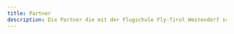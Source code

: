 ```yaml
---
title: Partner
description: Die Partner die mit der Flugschule Fly-Tirol Westendorf schon lange zusammenarbeitet.
---
```


<div class="card--grid grid-gap-1 md:max-w-90 mx-auto py-4 md:py-12">
  <ContentPartnerCard image="/media/partner/11er-genuss-busLogo.jpg" type="Partner" title="11er Genuss Bus" sub-title="" address="" phone="" mail="" website=""/>
  <ContentPartnerCard image="/media/partner/achrainer.jpg" type="Partner" title="Achrainer Metallwerkstatt" sub-title="" address="" phone="" mail="" website=""/> 
  <ContentPartnerCard image="/media/partner/Alexanders_AutomobileLogo.jpg" type="Partner" title="Alex Automobile Kramsach" sub-title="" address="Hagau 148, 6233 Voldöpp" phone="0043 5337 21641" mail="" website=""/>
  <ContentPartnerCard image="/media/partner/alpenhof.jpg" type="Partner" title="Alpenhof" sub-title="" address="" phone="" mail="" website=""/> 
  <ContentPartnerCard image="/media/partner/apotheke_westendorf_logoLogo.jpg" type="Partner" title="Apotheke Westendorf" sub-title="" address="" phone="" mail="" website=""/>
  <ContentPartnerCard image="/media/partner/appartementmorgensonneLogo.jpg" type="Event Planung" title="Morgensonne Music Events" sub-title="Gerhard Brunner" address="Straßhäusl 85, 6363 Westendorf" phone="0043 664 3585449" website="https://www.morgensonne-tirol.at" mail="events@morgensonne-tirol.at" />
  <ContentPartnerCard image="/media/partner/appartmenthoepfl.jpg" type="Partner" title="Appartment Höpfl" sub-title="" address="" phone="" mail="" website=""/> 
  <ContentPartnerCard image="/media/partner/atera.jpg" type="Partner" title="Atera" sub-title="" address="" phone="" mail="" website=""/>
  <ContentPartnerCard image="/media/partner/bergloewe.jpg" type="Partner" title="Berglöwe" sub-title="" address="" phone="" mail="" website=""/> 
  <ContentPartnerCard image="/media/partner/brixental-logo-region-rgb-redLogo.jpg" type="Tourismusverband" title="Kitzbüheler Alpen" sub-title="Infobüro Westendorf" address="Schulgasse 2, 6363 Westendorf" phone="0043 57507 2300" website="https://kitzbueheler-alpen.com" mail="westendorf@kitzbuehel-alpen.com" />
  <ContentPartnerCard image="/media/partner/Coca-Cola Schriftzug SchwarzLogo.jpg" type="Partner" title="Coca Cola" sub-title="" address="" phone="" mail="" website=""/>
  <ContentPartnerCard image="/media/partner/erstesparkasse.jpg" type="Partner" title="Erste Sparkasse" sub-title="" address="" phone="" mail="" website=""/> 
  <ContentPartnerCard image="/media/partner/eventverleihtirolLogo.jpg" type="Partner" title="Event Verleih Tirol" sub-title="" address="" phone="" mail="" website=""/>
  <ContentPartnerCard image="/media/partner/FlyTirolLogo.jpg" type="Flugschule" title="Fly Tirol" sub-title="Flugschule" address="Bergliftstraße 22, A-6363 Westendorf" phone="0043 676 3931494" mail="info@fly-tirol.com" website="https://fly-tirol.com"/>
  <ContentPartnerCard image="/media/partner/fm4.jpg" type="Partner" title="FM4" sub-title="" address="" phone="" mail="" website=""/> 
  <ContentPartnerCard image="/media/partner/gluecksgefuehl.jpg" type="Partner" title="Glücksgefühl" sub-title="Hochzeitsplanung und Trauerreden" address="" phone="" mail="" website=""/>
  <ContentPartnerCard image="/media/partner/holzbaulindner.jpg" type="Partner" title="Holzbau Lindner" sub-title="" address="" phone="" mail="" website=""/>
  <ContentPartnerCard image="/media/partner/huber_und_orthoferLogo.jpg" type="Partner" title="Huber & Orthofer" sub-title="" address="" phone="" mail="" website=""/>
  <ContentPartnerCard image="/media/partner/inkerbell.jpg" type="Partner" title="INKerbell" sub-title="" address="" phone="" mail="" website=""/> 
  <ContentPartnerCard image="/media/partner/pletzer_und_partnerLogo.jpg" type="Partner" title="Pletzer & Partner OG" sub-title="" address="" phone="" mail="" website=""/>
  <ContentPartnerCard image="/media/partner/reiterstueberl.jpg" type="Partner" title="Reiterstüberl" sub-title="" address="" phone="" mail="" website=""/> 
  <ContentPartnerCard image="/media/partner/RENThier-sportshopLogo.jpg" type="Partner" title="RENThier Sportshop" sub-title="" address="" phone="" mail="" website=""/>
  <ContentPartnerCard image="/media/partner/schokos.jpg" type="Partner" title="Tattoo Schokos 25 Ink" sub-title="" address="Mühltal 6, 6263 Westendorf" phone="06764676269" mail="" website="https://www.instagram.com/schokos_25_ink"/> 
  <ContentPartnerCard image="/media/partner/skiweltLogo.jpg" type="Lift" title="Skiwelt Westendorf" sub-title="Bergbahn" address="Bergliftstraße 18, 6363 Westendorf" phone="0043 5334 2000 0" website="https://westendorf.at" mail="info@westendorf.at" />
  <ContentPartnerCard image="/media/partner/soda-zitronLogo.jpg" type="Partner" title="Soda Zitron Austria" sub-title="" address="" phone="" mail="" website=""/>
  <ContentPartnerCard image="/media/partner/sportkecht.jpg" type="Partner" title="Sport Kecht" sub-title="" address="" phone="" mail="" website=""/> 
  <ContentPartnerCard image="/media/partner/stefantaxi.jpg" type="Partner" title="Stefan Taxi" sub-title="" address="" phone="" mail="" website=""/> 
  <ContentPartnerCard image="/media/partner/steinbachLogo.jpg" type="Partner" title="Steinbach" sub-title="" address="" phone="" mail="" website=""/>
  <ContentPartnerCard image="/media/partner/streetFoodMarketLogo.jpg" type="Partner" title="Sreet Food Market Austria" sub-title="" address="" phone="" mail="" website=""/>
  <ContentPartnerCard image="/media/partner/tabularasaLogo.jpg" type="Partner" title="Tabularasa" sub-title="" address="" phone="" mail="" website=""/>
  <ContentPartnerCard image="/media/partner/toitoiunddixi.jpg" type="Partner" title="Toi Toi & Dixi" sub-title="" address="" phone="" mail="" website=""/> 
  <ContentPartnerCard image="/media/partner/tr_eventtechnikLogo.jpg" type="Partner" title="TR Eventtechnik" sub-title="" address="" phone="" mail="" website=""/>
  <ContentPartnerCard image="/media/partner/wanderbird.jpg" type="Partner" title="Wanderbird Red Bull" sub-title="" address="" phone="" mail="" website="https://www.wanderbird.io/"/> 
  <ContentPartnerCard image="/media/partner/zipfer.jpg" type="Partner" title="Zipfer" sub-title="" address="" phone="" mail="" website=""/>
</div>
